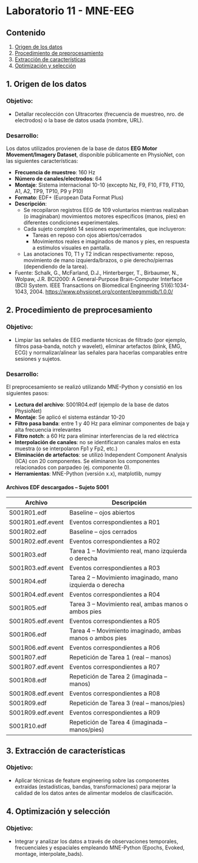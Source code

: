 # Laboratorio 11 - MNE-EEG
## Contenido
1. [Origen de los datos](#id1)
2. [Procedimiento de preprocesamiento](#id2)
3. [Extracción de características](#id3)
4. [Optimización y selección](#id4)


## 1. Origen de los datos <a name="id1"></a>

### Objetivo: 
- Detallar recolección con Ultracortex (frecuencia de muestreo, nro. de electrodos) o la base de datos usada (nombre, URL).

### Desarrollo:
Los datos utilizados provienen de la base de datos **EEG Motor Movement/Imagery Dataset**, disponible públicamente en PhysioNet, con las siguientes características:
- **Frecuencia de muestreo**: 160 Hz
- **Número de canales/electrodos**: 64
- **Montaje**: Sistema internacional 10-10 (excepto Nz, F9, F10, FT9, FT10, A1, A2, TP9, TP10, P9 y P10)
- **Formato**: EDF+ (European Data Format Plus)
- **Descripción**:
  - Se recopilaron registros EEG de 109 voluntarios mientras realizaban (o imaginaban) movimientos motores específicos (manos, pies) en diferentes condiciones experimentales.
  - Cada sujeto completó 14 sesiones experimentales, que incluyeron:
    - Tareas en reposo con ojos abiertos/cerrados
    - Movimientos reales e imaginados de manos y pies, en respuesta a estímulos visuales en pantalla.
  - Las anotaciones T0, T1 y T2 indican respectivamente: reposo, movimiento de mano izquierda/brazos, o pie derecho/piernas (dependiendo de la tarea).
- Fuente: Schalk, G., McFarland, D.J., Hinterberger, T., Birbaumer, N., Wolpaw, J.R. BCI2000: A General-Purpose Brain-Computer Interface (BCI) System. IEEE Transactions on Biomedical Engineering 51(6):1034-1043, 2004. https://www.physionet.org/content/eegmmidb/1.0.0/

## 2. Procedimiento de preprocesamiento <a name="id2"></a>

### Objetivo: 
- Limpiar las señales de EEG mediante técnicas de filtrado (por ejemplo, filtros pasa-banda, notch y wavelet), eliminar artefactos (blink, EMG, ECG) y normalizar/alinear las señales para hacerlas comparables entre sesiones y sujetos.

### Desarrollo:
El preprocesamiento se realizó utilizando MNE-Python y consistió en los siguientes pasos:

- **Lectura del archivo**: S001R04.edf (ejemplo de la base de datos PhysioNet)
- **Montaje**: Se aplicó el sistema estándar 10-20
- **Filtro pasa banda**: entre 1 y 40 Hz para eliminar componentes de baja y alta frecuencia irrelevantes
- **Filtro notch**: a 60 Hz para eliminar interferencias de la red eléctrica
- **Interpolación de canales**: no se identificaron canales malos en esta muestra (o se interpolaron Fp1 y Fp2, etc.)
- **Eliminación de artefactos**: se utilizó Independent Component Analysis (ICA) con 20 componentes. Se eliminaron los componentes relacionados con parpadeo (ej. componente 0).
- **Herramientas**: MNE-Python (versión x.x), matplotlib, numpy

#### Archivos EDF descargados – Sujeto S001

| Archivo           | Descripción                                                  |
|-------------------|--------------------------------------------------------------|
| S001R01.edf       | Baseline – ojos abiertos                                     |
| S001R01.edf.event | Eventos correspondientes a R01                               |
| S001R02.edf       | Baseline – ojos cerrados                                     |
| S001R02.edf.event | Eventos correspondientes a R02                               |
| S001R03.edf       | Tarea 1 – Movimiento real, mano izquierda o derecha          |
| S001R03.edf.event | Eventos correspondientes a R03                               |
| S001R04.edf       | Tarea 2 – Movimiento imaginado, mano izquierda o derecha     |
| S001R04.edf.event | Eventos correspondientes a R04                               |
| S001R05.edf       | Tarea 3 – Movimiento real, ambas manos o ambos pies          |
| S001R05.edf.event | Eventos correspondientes a R05                               |
| S001R06.edf       | Tarea 4 – Movimiento imaginado, ambas manos o ambos pies     |
| S001R06.edf.event | Eventos correspondientes a R06                               |
| S001R07.edf       | Repetición de Tarea 1 (real – manos)                         |
| S001R07.edf.event | Eventos correspondientes a R07                               |
| S001R08.edf       | Repetición de Tarea 2 (imaginada – manos)                    |
| S001R08.edf.event | Eventos correspondientes a R08                               |
| S001R09.edf       | Repetición de Tarea 3 (real – manos/pies)                    |
| S001R09.edf.event | Eventos correspondientes a R09                               |
| S001R10.edf       | Repetición de Tarea 4 (imaginada – manos/pies)               |


## 3. Extracción de características <a name="id3"></a>

### Objetivo: 
- Aplicar técnicas de feature engineering sobre las componentes extraídas (estadísticas, bandas, transformaciones) para mejorar la calidad de los datos antes de alimentar modelos de clasificación.

## 4. Optimización y selección <a name="id4"></a>

### Objetivo: 
- Integrar y analizar los datos a través de observaciones temporales, frecuenciales y espaciales empleando MNE-Python (Epochs, Evoked, montage, interpolate_bads).

